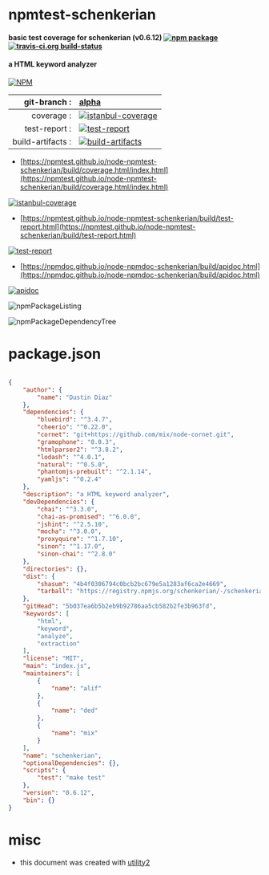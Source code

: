 # npmtest-schenkerian

#### basic test coverage for  schenkerian (v0.6.12)  [![npm package](https://img.shields.io/npm/v/npmtest-schenkerian.svg?style=flat-square)](https://www.npmjs.org/package/npmtest-schenkerian) [![travis-ci.org build-status](https://api.travis-ci.org/npmtest/node-npmtest-schenkerian.svg)](https://travis-ci.org/npmtest/node-npmtest-schenkerian)

#### a HTML keyword analyzer

[![NPM](https://nodei.co/npm/schenkerian.png?downloads=true&downloadRank=true&stars=true)](https://www.npmjs.com/package/schenkerian)

| git-branch : | [alpha](https://github.com/npmtest/node-npmtest-schenkerian/tree/alpha)|
|--:|:--|
| coverage : | [![istanbul-coverage](https://npmtest.github.io/node-npmtest-schenkerian/build/coverage.badge.svg)](https://npmtest.github.io/node-npmtest-schenkerian/build/coverage.html/index.html)|
| test-report : | [![test-report](https://npmtest.github.io/node-npmtest-schenkerian/build/test-report.badge.svg)](https://npmtest.github.io/node-npmtest-schenkerian/build/test-report.html)|
| build-artifacts : | [![build-artifacts](https://npmtest.github.io/node-npmtest-schenkerian/glyphicons_144_folder_open.png)](https://github.com/npmtest/node-npmtest-schenkerian/tree/gh-pages/build)|

- [https://npmtest.github.io/node-npmtest-schenkerian/build/coverage.html/index.html](https://npmtest.github.io/node-npmtest-schenkerian/build/coverage.html/index.html)

[![istanbul-coverage](https://npmtest.github.io/node-npmtest-schenkerian/build/screenCapture.buildCi.browser.%252Ftmp%252Fbuild%252Fcoverage.lib.html.png)](https://npmtest.github.io/node-npmtest-schenkerian/build/coverage.html/index.html)

- [https://npmtest.github.io/node-npmtest-schenkerian/build/test-report.html](https://npmtest.github.io/node-npmtest-schenkerian/build/test-report.html)

[![test-report](https://npmtest.github.io/node-npmtest-schenkerian/build/screenCapture.buildCi.browser.%252Ftmp%252Fbuild%252Ftest-report.html.png)](https://npmtest.github.io/node-npmtest-schenkerian/build/test-report.html)

- [https://npmdoc.github.io/node-npmdoc-schenkerian/build/apidoc.html](https://npmdoc.github.io/node-npmdoc-schenkerian/build/apidoc.html)

[![apidoc](https://npmdoc.github.io/node-npmdoc-schenkerian/build/screenCapture.buildCi.browser.%252Ftmp%252Fbuild%252Fapidoc.html.png)](https://npmdoc.github.io/node-npmdoc-schenkerian/build/apidoc.html)

![npmPackageListing](https://npmtest.github.io/node-npmtest-schenkerian/build/screenCapture.npmPackageListing.svg)

![npmPackageDependencyTree](https://npmtest.github.io/node-npmtest-schenkerian/build/screenCapture.npmPackageDependencyTree.svg)



# package.json

```json

{
    "author": {
        "name": "Dustin Diaz"
    },
    "dependencies": {
        "bluebird": "^3.4.7",
        "cheerio": "^0.22.0",
        "cornet": "git+https://github.com/mix/node-cornet.git",
        "gramophone": "0.0.3",
        "htmlparser2": "^3.8.2",
        "lodash": "^4.0.1",
        "natural": "^0.5.0",
        "phantomjs-prebuilt": "^2.1.14",
        "yamljs": "^0.2.4"
    },
    "description": "a HTML keyword analyzer",
    "devDependencies": {
        "chai": "^3.3.0",
        "chai-as-promised": "^6.0.0",
        "jshint": "^2.5.10",
        "mocha": "^3.0.0",
        "proxyquire": "^1.7.10",
        "sinon": "^1.17.0",
        "sinon-chai": "^2.8.0"
    },
    "directories": {},
    "dist": {
        "shasum": "4b4f0306794c0bcb2bc679e5a1283af6ca2e4669",
        "tarball": "https://registry.npmjs.org/schenkerian/-/schenkerian-0.6.12.tgz"
    },
    "gitHead": "5b037ea6b5b2eb9b92786aa5cb582b2fe3b963fd",
    "keywords": [
        "html",
        "keyword",
        "analyze",
        "extraction"
    ],
    "license": "MIT",
    "main": "index.js",
    "maintainers": [
        {
            "name": "alif"
        },
        {
            "name": "ded"
        },
        {
            "name": "mix"
        }
    ],
    "name": "schenkerian",
    "optionalDependencies": {},
    "scripts": {
        "test": "make test"
    },
    "version": "0.6.12",
    "bin": {}
}
```



# misc
- this document was created with [utility2](https://github.com/kaizhu256/node-utility2)
